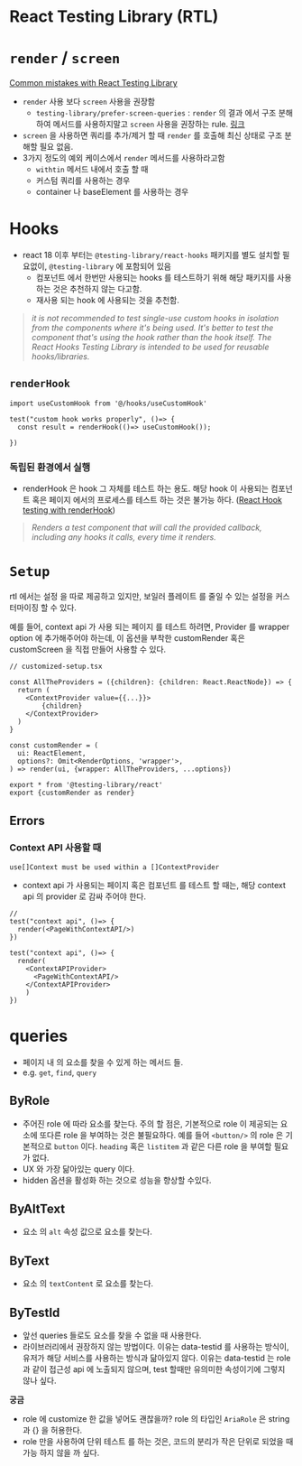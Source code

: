 # React Testing Library (RTL)

# `render` / `screen`

[Common mistakes with React Testing Library](https://seongry.github.io/2021/06-20-common-mistakes-with-rty/)

- `render` 사용 보다 `screen` 사용을 권장함
  - `testing-library/prefer-screen-queries` : `render` 의 결과 에서 구조 분해하여 메서드를 사용하지말고 `screen` 사용을 권장하는 rule. [링크](https://github.com/testing-library/eslint-plugin-testing-library/blob/main/docs/rules/prefer-screen-queries.md)
- `screen` 을 사용하면 쿼리를 추가/제거 할 때 `render` 를 호출해 최신 상태로 구조 분해할 필요 없음.
- 3가지 정도의 예외 케이스에서 `render` 메서드를 사용하라고함
  - `withtin` 메서드 내에서 호출 할 때
  - 커스텀 쿼리를 사용하는 경우
  - container 나 baseElement 를 사용하는 경우


# Hooks
- react 18 이후 부터는 `@testing-library/react-hooks` 패키지를 별도 설치할 필요없이, `@testing-library` 에 포함되어 있음
  - 컴포넌트 에서 한번만 사용되는 hooks 를 테스트하기 위해 해당 패키지를 사용하는 것은 추천하지 않는 다고함.
  - 재사용 되는 hook 에 사용되는 것을 추천함.

> *it is not recommended to test single-use custom hooks in isolation from the components where it's being used. It's better to test the component that's using the hook rather than the hook itself. The React Hooks Testing Library is intended to be used for reusable hooks/libraries.*

## `renderHook`
```tsx
import useCustomHook from '@/hooks/useCustomHook'

test("custom hook works properly", ()=> {
  const result = renderHook(()=> useCustomHook());
  
})
```

### 독립된 환경에서 실행
- renderHook 은 hook 그 자체를 테스트 하는 용도. 해당 hook 이 사용되는 컴포넌트 혹은 페이지 에서의 프로세스를 테스트 하는 것은 불가능 하다. ([React Hook testing with renderHook](https://stackoverflow.com/questions/64287448/react-hook-testing-with-renderhook))
> *Renders a test component that will call the provided callback, including any hooks it calls, every time it renders.*


# `Setup`
rtl 에서는 설정 을 따로 제공하고 있지만, 보일러 플레이트 를 줄일 수 있는 설정을 커스터마이징 할 수 있다.

예를 들어, context api 가 사용 되는 페이지 를 테스트 하려면, Provider 를 wrapper option 에 추가해주어야 하는데, 이 옵션을 부착한 customRender 혹은 customScreen 을 직접 만들어 사용할 수 있다.
```tsx
// customized-setup.tsx

const AllTheProviders = ({children}: {children: React.ReactNode}) => {
  return (
    <ContextProvider value={{...}}>
        {children}
    </ContextProvider>
  )
}

const customRender = (
  ui: ReactElement,
  options?: Omit<RenderOptions, 'wrapper'>,
) => render(ui, {wrapper: AllTheProviders, ...options})

export * from '@testing-library/react'
export {customRender as render}
```
## Errors
### Context API 사용할 때
`use[]Context must be used within a []ContextProvider`

- context api 가 사용되는 페이지 혹은 컴포넌트 를 테스트 할 때는, 해당 context api 의 provider 로 감싸 주어야 한다.

```tsx
// 
test("context api", ()=> {
  render(<PageWithContextAPI/>)
})

test("context api", ()=> {
  render(
    <ContextAPIProvider>
      <PageWithContextAPI/>
    </ContextAPIProvider>
    )
})
```

# queries
- 페이지 내 의 요소를 찾을 수 있게 하는 메서드 들.
- e.g. `get`, `find`, `query`

## ByRole
- 주어진 role 에 따라 요소를 찾는다. 주의 할 점은, 기본적으로 role 이 제공되는 요소에 또다른 role 을 부여하는 것은 불필요하다. 예를 들어 `<button/>` 의 role 은 기본적으로 `button` 이다. `heading` 혹은 `listitem` 과 같은 다른 role 을 부여할 필요가 없다.
- UX 와 가장 닮아있는 query 이다.
- hidden 옵션을 활성화 하는 것으로 성능을 향상할 수있다.

## ByAltText
- 요소 의 `alt` 속성 값으로 요소를 찾는다.

## ByText
- 요소 의 `textContent` 로 요소를 찾는다.

## ByTestId
- 앞선 queries 들로도 요소를 찾을 수 없을 때 사용한다. 
- 라이브러리에서 권장하지 않는 방법이다. 이유는 data-testid 를 사용하는 방식이, 유저가 해당 서비스를 사용하는 방식과 닮아있지 않다. 이유는 data-testid 는 role 과 같이 접근성 api 에 노출되지 않으며, test 할때만 유의미한 속성이기에 그렇지 않나 싶다.

**궁금**
- role 에 customize 한 값을 넣어도 괜찮을까? role 의 타입인 `AriaRole` 은 string 과 {} 을 허용한다.
- role 만을 사용하여 단위 테스트 를 하는 것은, 코드의 분리가 작은 단위로 되었을 때 가능 하지 않을 까 싶다. 